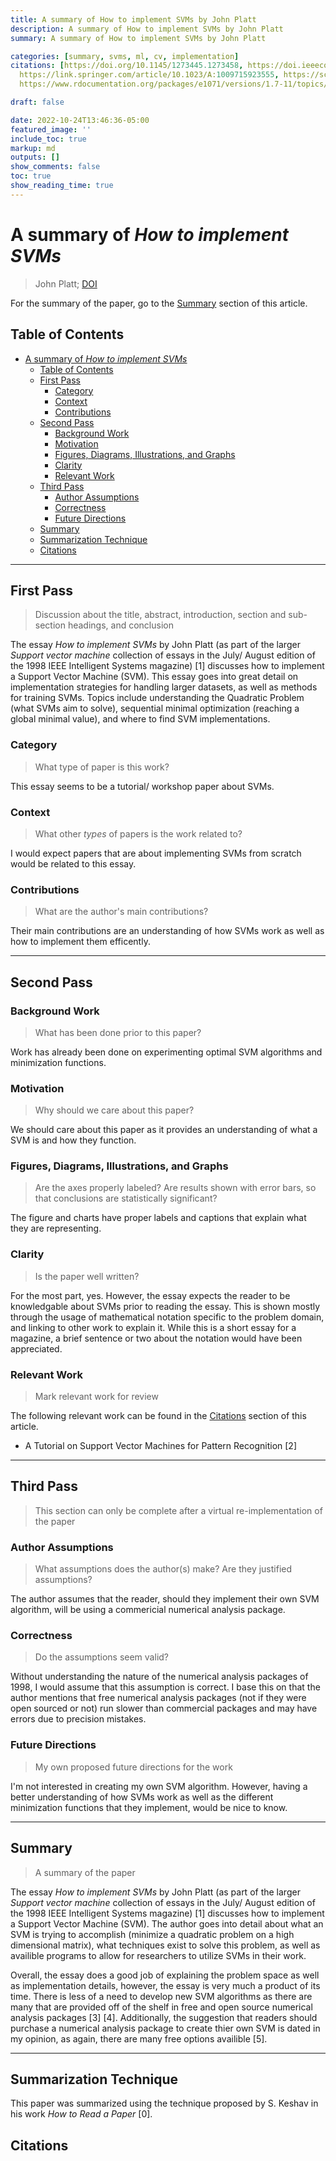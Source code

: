 ```yaml
---
title: A summary of How to implement SVMs by John Platt
description: A summary of How to implement SVMs by John Platt
summary: A summary of How to implement SVMs by John Platt

categories: [summary, svms, ml, cv, implementation]
citations: [https://doi.org/10.1145/1273445.1273458, https://doi.ieeecomputersociety.org/10.1109/5254.708428,
  https://link.springer.com/article/10.1023/A:1009715923555, https://scikit-learn.org/stable/modules/svm.html,
  https://www.rdocumentation.org/packages/e1071/versions/1.7-11/topics/svm, https://hyperpolyglot.org/numerical-analysis]

draft: false

date: 2022-10-24T13:46:36-05:00
featured_image: ''
include_toc: true
markup: md
outputs: []
show_comments: false
toc: true
show_reading_time: true
---
```


# A summary of *How to implement SVMs*

> John Platt; [DOI](https://doi.ieeecomputersociety.org/10.1109/5254.708428)

For the summary of the paper, go to the [Summary](#summary) section of this
article.

## Table of Contents

- [A summary of *How to implement SVMs*](#a-summary-of-how-to-implement-svms)
  - [Table of Contents](#table-of-contents)
  - [First Pass](#first-pass)
    - [Category](#category)
    - [Context](#context)
    - [Contributions](#contributions)
  - [Second Pass](#second-pass)
    - [Background Work](#background-work)
    - [Motivation](#motivation)
    - [Figures, Diagrams, Illustrations, and Graphs](#figures-diagrams-illustrations-and-graphs)
    - [Clarity](#clarity)
    - [Relevant Work](#relevant-work)
  - [Third Pass](#third-pass)
    - [Author Assumptions](#author-assumptions)
    - [Correctness](#correctness)
    - [Future Directions](#future-directions)
  - [Summary](#summary)
  - [Summarization Technique](#summarization-technique)
  - [Citations](#citations)

______________________________________________________________________

## First Pass

> Discussion about the title, abstract, introduction, section and sub-section
> headings, and conclusion

The essay *How to implement SVMs* by John Platt (as part of the larger *Support
vector machine* collection of essays in the July/ August edition of the 1998
IEEE Intelligent Systems magazine) \[1\] discusses how to implement a Support
Vector Machine (SVM). This essay goes into great detail on implementation
strategies for handling larger datasets, as well as methods for training SVMs.
Topics include understanding the Quadratic Problem (what SVMs aim to solve),
sequential minimal optimization (reaching a global minimal value), and where to
find SVM implementations.

### Category

> What type of paper is this work?

This essay seems to be a tutorial/ workshop paper about SVMs.

### Context

> What other *types* of papers is the work related to?

I would expect papers that are about implementing SVMs from scratch would be
related to this essay.

### Contributions

> What are the author's main contributions?

Their main contributions are an understanding of how SVMs work as well as how to
implement them efficently.

______________________________________________________________________

## Second Pass

### Background Work

> What has been done prior to this paper?

Work has already been done on experimenting optimal SVM algorithms and
minimization functions.

### Motivation

> Why should we care about this paper?

We should care about this paper as it provides an understanding of what a SVM is
and how they function.

### Figures, Diagrams, Illustrations, and Graphs

> Are the axes properly labeled? Are results shown with error bars, so that
> conclusions are statistically significant?

The figure and charts have proper labels and captions that explain what they are
representing.

### Clarity

> Is the paper well written?

For the most part, yes. However, the essay expects the reader to be knowledgable
about SVMs prior to reading the essay. This is shown mostly through the usage of
mathematical notation specific to the problem domain, and linking to other work
to explain it. While this is a short essay for a magazine, a brief sentence or
two about the notation would have been appreciated.

### Relevant Work

> Mark relevant work for review

The following relevant work can be found in the [Citations](#citations) section
of this article.

- A Tutorial on Support Vector Machines for Pattern Recognition \[2\]

______________________________________________________________________

## Third Pass

> This section can only be complete after a virtual re-implementation of the
> paper

### Author Assumptions

> What assumptions does the author(s) make? Are they justified assumptions?

The author assumes that the reader, should they implement their own SVM
algorithm, will be using a commericial numerical analysis package.

### Correctness

> Do the assumptions seem valid?

Without understanding the nature of the numerical analysis packages of 1998, I
would assume that this assumption is correct. I base this on that the author
mentions that free numerical analysis packages (not if they were open sourced or
not) run slower than commercial packages and may have errors due to precision
mistakes.

### Future Directions

> My own proposed future directions for the work

I'm not interested in creating my own SVM algorithm. However, having a better
understanding of how SVMs work as well as the different minimization functions
that they implement, would be nice to know.

______________________________________________________________________

## Summary

> A summary of the paper

The essay *How to implement SVMs* by John Platt (as part of the larger *Support
vector machine* collection of essays in the July/ August edition of the 1998
IEEE Intelligent Systems magazine) \[1\] discusses how to implement a Support
Vector Machine (SVM). The author goes into detail about what an SVM is trying to
accomplish (minimize a quadratic problem on a high dimensional matrix), what
techniques exist to solve this problem, as well as availible programs to allow
for researchers to utilize SVMs in their work.

Overall, the essay does a good job of explaining the problem space as well as
implementation details, however, the essay is very much a product of its time.
There is less of a need to develop new SVM algorithms as there are many that are
provided off of the shelf in free and open source numerical analysis packages
\[3\] \[4\]. Additionally, the suggestion that readers should purchase a
numerical analysis package to create thier own SVM is dated in my opinion, as
again, there are many free options availible \[5\].

______________________________________________________________________

## Summarization Technique

This paper was summarized using the technique proposed by S. Keshav in his work
*How to Read a Paper* \[0\].

## Citations
